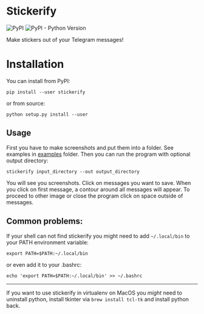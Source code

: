 # Stickerify
![PyPI](https://img.shields.io/pypi/v/stickerify)
![PyPI - Python Version](https://img.shields.io/pypi/pyversions/stickerify)

Make stickers out of your Telegram messages!

# Installation
You can install from PyPI:
```
pip install --user stickerify
```
or from source:
```
python setup.py install --user
```

## Usage
First you have to make screenshots and put them into a folder. 
See examples in [examples](examples) folder.
Then you can run the program with optional output directory:
```
stickerify input_directory --out output_directory
```
You will see you screenshots. Click on messages you want to save. 
When you click on first message, a contour around all messages will appear.
To proceed to other image or close the program click on space outside of messages.

## Common problems:
If your shell can not find stickerify you might need to add `~/.local/bin` 
to your PATH environment variable: 
```
export PATH=$PATH:~/.local/bin
```
or even add it to your .bashrc: 
```
echo 'export PATH=$PATH:~/.local/bin' >> ~/.bashrc
```
---
If you want to use stickerify in virtualenv on MacOS you *might* need to uninstall python, 
install tkinter via `brew install tcl-tk` and install python back.
